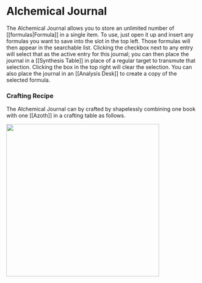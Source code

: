 # Alchemical Journal
The Alchemical Journal allows you to store an unlimited number of [[formulas|Formula]] in a single item. To use, just open it up and insert any formulas you want to save into the slot in the top left. Those formulas will then appear in the searchable list. Clicking the checkbox next to any entry will select that as the active entry for this journal; you can then place the journal in a [[Synthesis Table]] in place of a regular target to transmute that selection. Clicking the box in the top right will clear the selection. You can also place the journal in an [[Analysis Desk]] to create a copy of the selected formula.

### Crafting Recipe

The Alchemical Journal can by crafted by shapelessly combining one book with one [[Azoth]] in a crafting table as follows.

<img src="https://github.com/Cumulus-Mods/Art-of-Alchemy/wiki/images/recipes/alchemical-journal.png" width="400px" />
